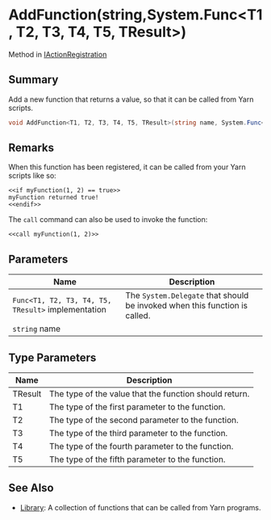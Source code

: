 # AddFunction(string,System.Func\<T1, T2, T3, T4, T5, TResult>)

Method in [IActionRegistration](yarn.unity.iactionregistration.md)

## Summary

Add a new function that returns a value, so that it can be called from Yarn scripts.

```csharp
void AddFunction<T1, T2, T3, T4, T5, TResult>(string name, System.Func<T1, T2, T3, T4, T5, TResult> implementation);
```

## Remarks

When this function has been registered, it can be called from your Yarn scripts like so:

```
<<if myFunction(1, 2) == true>>
myFunction returned true!
<<endif>>
```

The `call` command can also be used to invoke the function:

```
<<call myFunction(1, 2)>>
```

## Parameters

| Name                                               | Description                                                                |
| -------------------------------------------------- | -------------------------------------------------------------------------- |
| `Func<T1, T2, T3, T4, T5, TResult>` implementation | The `System.Delegate` that should be invoked when this function is called. |
| `string` name                                      |                                                                            |

## Type Parameters

| Name    | Description                                            |
| ------- | ------------------------------------------------------ |
| TResult | The type of the value that the function should return. |
| T1      | The type of the first parameter to the function.       |
| T2      | The type of the second parameter to the function.      |
| T3      | The type of the third parameter to the function.       |
| T4      | The type of the fourth parameter to the function.      |
| T5      | The type of the fifth parameter to the function.       |

## See Also

* [Library](yarn.library.md): A collection of functions that can be called from Yarn programs.
